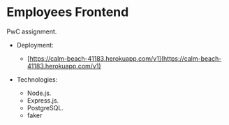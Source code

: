 # Employees Frontend

PwC assignment.

* Deployment:
  * [https://calm-beach-41183.herokuapp.com/v1](https://calm-beach-41183.herokuapp.com/v1)
  
* Technologies:
  * Node.js.
  * Express.js.
  * PostgreSQL.
  * faker
